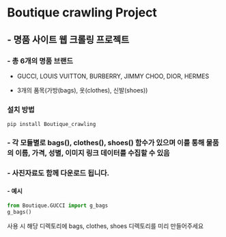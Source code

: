 # Boutique crawling Project
## - 명품 사이트 웹 크롤링 프로젝트

### - 총 6개의 명품 브랜드

- GUCCI, LOUIS VUITTON, BURBERRY, JIMMY CHOO, DIOR, HERMES

- 3개의 품목(가방(bags), 옷(clothes), 신발(shoes))

### 설치 방법
`pip install Boutique_crawling`

### - 각 모듈별로 bags(), clothes(), shoes() 함수가 있으며 이를 통해 물품의 이름, 가격, 성별, 이미지 링크 데이터를 수집할 수 있음

### - 사진자료도 함께 다운로드 됩니다.

#### - 예시

```python
from Boutique.GUCCI import g_bags
g_bags()
```

사용 시 해당 디렉토리에 bags, clothes, shoes 디렉토리를 미리 만들어주세요
